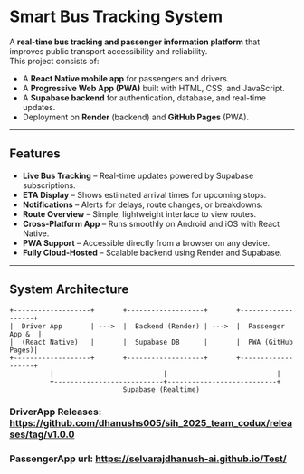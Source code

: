 # Smart Bus Tracking System

A **real-time bus tracking and passenger information platform** that improves public transport accessibility and reliability.  
This project consists of:  
- A **React Native mobile app** for passengers and drivers.  
- A **Progressive Web App (PWA)** built with HTML, CSS, and JavaScript.  
- A **Supabase backend** for authentication, database, and real-time updates.  
- Deployment on **Render** (backend) and **GitHub Pages** (PWA).

---

## Features

- **Live Bus Tracking** – Real-time updates powered by Supabase subscriptions.  
- **ETA Display** – Shows estimated arrival times for upcoming stops.  
- **Notifications** – Alerts for delays, route changes, or breakdowns.  
- **Route Overview** – Simple, lightweight interface to view routes.  
- **Cross-Platform App** – Runs smoothly on Android and iOS with React Native.  
- **PWA Support** – Accessible directly from a browser on any device.  
- **Fully Cloud-Hosted** – Scalable backend using Render and Supabase.  

---

## System Architecture

```text
+-------------------+       +-------------------+       +-------------------+
|  Driver App       | --->  |  Backend (Render) | --->  |  Passenger App &  |
|  (React Native)   |       |  Supabase DB      |       |  PWA (GitHub Pages)|
+-------------------+       +-------------------+       +-------------------+
          |                           |                           |
          +---------------------------+---------------------------+
                            Supabase (Realtime)

```
### DriverApp Releases: https://github.com/dhanushs005/sih_2025_team_codux/releases/tag/v1.0.0
### PassengerApp url: https://selvarajdhanush-ai.github.io/Test/
